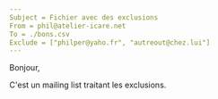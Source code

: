 ```yaml
---
Subject = Fichier avec des exclusions
From = phil@atelier-icare.net
To = ./bons.csv
Exclude = ["philper@yaho.fr", "autreout@chez.lui"]
---
```

Bonjour,

C'est un mailing list traitant les exclusions.
